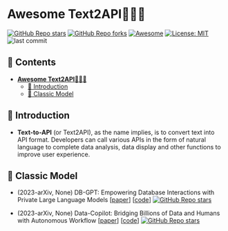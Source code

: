 # **Awesome Text2API**🎉🎉🎉
[![GitHub Repo stars](https://img.shields.io/github/stars/eosphoros-ai/Awesome-Text2SQL?style=social)](https://github.com/eosphoros-ai/Awesome-Text2SQL/)
[![GitHub Repo forks](https://img.shields.io/github/forks/eosphoros-ai/Awesome-Text2SQL?style=social)](https://github.com/eosphoros-ai/Awesome-Text2SQL/)
[![Awesome](https://img.shields.io/badge/Awesome-Text2API-green)](https://github.com/eosphoros-ai/Awesome-Text2SQL/) 
[![License: MIT](https://img.shields.io/badge/License-MIT-green.svg)](https://opensource.org/licenses/MIT) 
![last commit](https://img.shields.io/github/last-commit/eosphoros-ai/Awesome-Text2SQL?color=green)

## 📜 Contents
- [**Awesome Text2API**🎉🎉🎉](#awesome-text2sql)
  - [👋 Introduction](#-introduction)
  - [💬 Classic Model](#-classic-model)

## 👋 Introduction
- **Text-to-API** (or Text2API), as the name implies, is to convert text into API format. Developers can call various APIs in the form of natural language to complete data analysis, data display and other functions to improve user experience.


## 💬 Classic Model
- (2023-arXiv, None) DB-GPT: Empowering Database Interactions with Private Large Language Models
[[paper](https://arxiv.org/pdf/2312.17449.pdf)]
[[code](https://github.com/eosphoros-ai/DB-GPT)]
[![GitHub Repo stars](https://img.shields.io/github/stars/eosphoros-ai/DB-GPT?style=social)](https://github.com/eosphoros-ai/DB-GPT)

- (2023-arXiv, None) Data-Copilot: Bridging Billions of Data and Humans with Autonomous Workflow
[[paper](https://arxiv.org/abs/2306.07209)]
[[code](https://github.com/zwq2018/Data-Copilot)]
[![GitHub Repo stars](https://img.shields.io/github/stars/zwq2018/Data-Copilot?style=social)](https://github.com/zwq2018/Data-Copilot)

